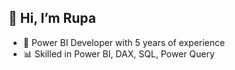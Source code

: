 ## 👋 Hi, I’m Rupa
- 🎯 Power BI Developer with 5 years of experience
- 📊 Skilled in Power BI, DAX, SQL, Power Query
